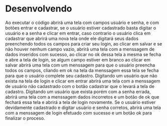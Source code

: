 # Desenvolvendo

Ao executar o código abrirá uma tela com campos usuário e senha, e com botões entrar e cadastrar, 
se o usuário estiver cadastrado basta digitar o usuário e a senha e clicar em entrar, caso contrario
o usuário clica em cadastrar que abrirá uma nova tela onde ele digitará seus dados preenchendo todos 
os campos para criar seu login, ao clicar em salvar e se não houver nenhum campo vazio, abrirá uma tela
com a menssagem de dados inseridos com sucesso, ao clicar no ok dessa tela a mesma se fecha e abre a tela
de login, se algum campo estiver em branco ao clicar em salvar abrirá uma tela com um menssagem para que
o usuário preencha todos os campos, cliando em ok na tela da menssagem essa tela se fecha para que o 
usuário complete seu cadastro.
Digitando um usuário que não exista na tela de login e clicar em entrar abrirá uma tela com a menssagem de
usuário não cadastrado com o botão cadastrar que o levará a tela de cadastro.
Digitando um usuário que exista porém com a senha errada, abrirá uma tela com a menssagem dados incorretos
e um botão de ok que fechará essa tela e abrirá a tela de login novamente.
Se o usuário estiver devidamente cadastrado e digitar usuário e senha corretos, abrirá uma tela com a menssagem
de login efetuado com sucesso e um botão ok para finalizar o proceso.
